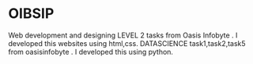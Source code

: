 # OIBSIP
Web development and designing LEVEL 2 tasks from Oasis Infobyte . I developed this websites using html,css.
DATASCIENCE task1,task2,task5 from oasisinfobyte . I developed this using python.
